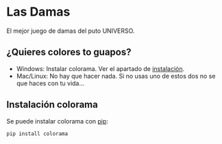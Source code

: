 # Las Damas
El mejor juego de damas del puto UNIVERSO.
## ¿Quieres colores to guapos?
- Windows: Instalar colorama. Ver el apartado de [instalación](#instalación-colorama).
- Mac/Linux: No hay que hacer nada. Si no usas uno de estos dos no se que haces con tu vida...
## Instalación colorama
Se puede instalar colorama con [pip](https://pip.pypa.io/en/stable/installing/#do-i-need-to-install-pip):
```
pip install colorama
```
